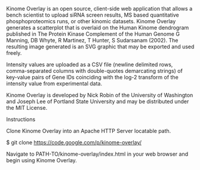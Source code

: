 Kinome Overlay is an open source, client-side web application that allows a bench scientist to upload siRNA screen results, MS based quantitative phosphoproteomics runs, or other kinomic datasets. Kinome Overlay generates a scatterplot that is overlaid on the Human Kinome dendrogram published in The Protein Kinase Complement of the Human Genome
G Manning, DB Whyte, R Martinez, T Hunter, S Sudarsanam (2002). The resulting image generated is an SVG graphic that may be exported and used freely.

Intensity values are uploaded as a CSV file (newline delimited rows, comma-separated columns with double-quotes demarcating strings) of key-value pairs of Gene IDs coinciding with the log-2 transform of the intensity value from experimental data.

Kinome Overlay is developed by Nick Robin of the University of Washington and Joseph Lee of Portland State University and may be distributed under the MIT License.


Instructions

Clone Kinome Overlay into an Apache HTTP Server locatable path.

  $ git clone https://code.google.com/p/kinome-overlay/

Navigate to PATH-TO/kinome-overlay/index.html in your web browser and begin using Kinome Overlay.
